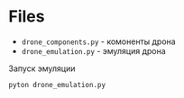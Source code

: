 # Files
- `drone_components.py` - комоненты дрона
- `drone_emulation.py` - эмуляция дрона

Запуск эмуляции

```bash
pyton drone_emulation.py
```